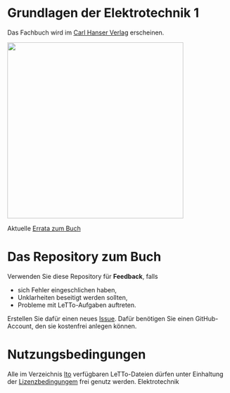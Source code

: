 # Grundlagen der Elektrotechnik 1

Das Fachbuch wird im [Carl Hanser Verlag](https://www.hanser-fachbuch.de/fachbuch/artikel/9783446473768) erscheinen.

<img src="https://files.hanser.de/ARTK/9783446473768/P01/0/2375/278/jpg/100" width="400"/>

Aktuelle [Errata zum Buch](https://github.com/christiankral/Grundlagen-der-Elektrotechnik/blob/main/Errata/Errata-Grundlagen-der-Elektrochnik-1-Auflage-1.pdf)

# Das Repository zum Buch

Verwenden Sie diese Repository für **Feedback**, falls
- sich Fehler eingeschlichen haben,
- Unklarheiten beseitigt werden sollten,
- Probleme mit LeTTo-Aufgaben auftreten.

Erstellen Sie dafür einen neues [Issue](https://github.com/christiankral/Grundlagen-der-Elektrotechnik/issues/new).
Dafür benötigen Sie einen GitHub-Account, den sie kostenfrei anlegen können.

# Nutzungsbedingungen

Alle im Verzeichnis [lto](https://github.com/christiankral/Grundlagen-der-Elektrotechnik/tree/main/lto) verfügbaren LeTTo-Dateien dürfen unter Einhaltung der [Lizenzbedingungem](https://github.com/christiankral/Grundlagen-der-Elektrotechnik/blob/main/lto/LIZENZ.md) frei genutz werden.
Elektrotechnik
